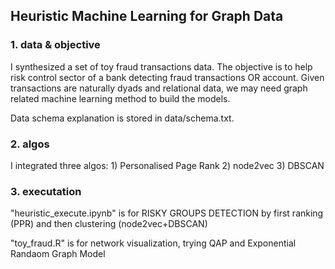 ## Heuristic Machine Learning for Graph Data

### 1. data & objective

I synthesized a set of toy fraud transactions data. The objective is to help risk control sector of a bank detecting fraud transactions OR account. Given transactions are naturally dyads and relational data, we may need graph related machine learning method to build the models.

Data schema explanation is stored in data/schema.txt.

### 2. algos

I integrated three algos: 1) Personalised Page Rank 2) node2vec 3) DBSCAN

### 3. executation

"heuristic_execute.ipynb" is for RISKY GROUPS DETECTION by first ranking (PPR) and then clustering (node2vec+DBSCAN)

"toy_fraud.R" is for network visualization, trying QAP and Exponential Randaom Graph Model
